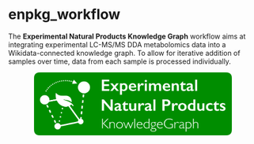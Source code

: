 # enpkg_workflow
The **Experimental Natural Products Knowledge Graph** workflow aims at integrating experimental LC-MS/MS DDA metabolomics data into a Wikidata-connected knowledge graph. To allow for iterative addition of samples over time, data from each sample is processed individually.

<p align="center">
 <img src="https://github.com/enpkg/enpkg_workflow/blob/main/logo/enpkg_logo_full.png" width="400">
</p>
